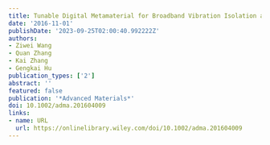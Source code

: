 ```yaml
---
title: Tunable Digital Metamaterial for Broadband Vibration Isolation at Low Frequency
date: '2016-11-01'
publishDate: '2023-09-25T02:00:40.992222Z'
authors:
- Ziwei Wang
- Quan Zhang
- Kai Zhang
- Gengkai Hu
publication_types: ['2']
abstract: ''
featured: false
publication: '*Advanced Materials*'
doi: 10.1002/adma.201604009
links:
- name: URL
  url: https://onlinelibrary.wiley.com/doi/10.1002/adma.201604009
---
```



